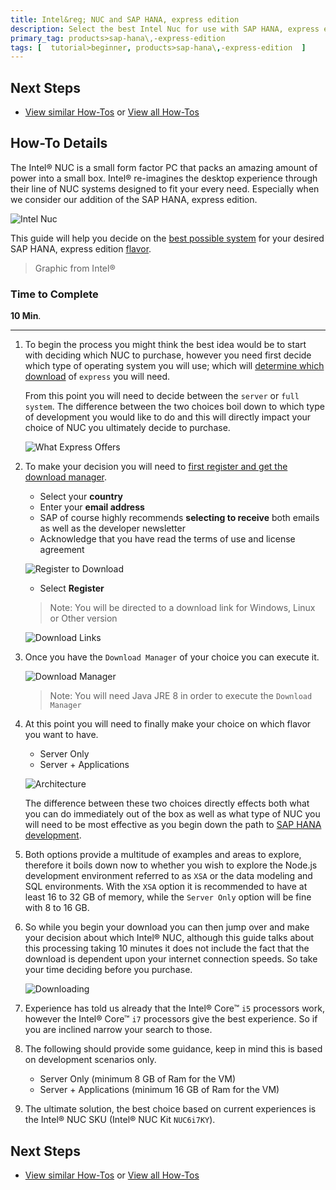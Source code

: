 ```yaml
---
title: Intel&reg; NUC and SAP HANA, express edition
description: Select the best Intel Nuc for use with SAP HANA, express edition
primary_tag: products>sap-hana\,-express-edition
tags: [  tutorial>beginner, products>sap-hana\,-express-edition  ]
---
```


## Next Steps
 - [View similar How-Tos](http://www.sap.com/developer/tutorials.html) or [View all How-Tos](http://www.sap.com/developer/tutorials.html)


## How-To Details
The Intel&reg; NUC is a small form factor PC that packs an amazing amount of power into a small box. Intel&reg; re-imagines the desktop experience through their line of NUC systems designed to fit your every need. Especially when we consider our addition of the SAP HANA, express edition.

![Intel Nuc](nuc.png)

This guide will help you decide on the [best possible system](http://www.intel.com/content/www/us/en/nuc/nuc-comparison.html) for your desired SAP HANA, express edition [flavor](http://www.sap.com/developer/tutorials/hxe-ua-version.html).

> Graphic from Intel&reg;

### Time to Complete
**10 Min**.

---

1. To begin the process you might think the best idea would be to start with deciding which NUC to purchase, however you need first decide which type of operating system you will use; which will [determine which download](https://www.sap.com/developer/topics/sap-hana-express.html) of `express` you will need.

    From this point you will need to decide between the `server` or `full system`. The difference between the two choices boil down to which type of development you would like to do and this will directly impact your choice of NUC you ultimately decide to purchase.

    ![What Express Offers](1.png)

2. To make your decision you will need to [first register and get the download manager](https://www.sap.com/cmp/ft/crm-xu16-dat-hddedft/index.html).

    - Select your **country**
    - Enter your **email address**
    - SAP of course highly recommends **selecting to receive** both emails as well as the developer newsletter
    - Acknowledge that you have read the terms of use and license agreement

    ![Register to Download](2.png)

    - Select **Register**

    > Note: You will be directed to a download link for Windows, Linux or Other version

    ![Download Links](3.png)

3. Once you have the `Download Manager` of your choice you can execute it.

    ![Download Manager](4.png)

    > Note: You will need Java JRE 8 in order to execute the `Download Manager`

4. At this point you will need to finally make your choice on which flavor you want to have.

    - Server Only
    - Server + Applications

    ![Architecture](arch.png)

    The difference between these two choices directly effects both what you can do immediately out of the box as well as what type of NUC you will need to be most effective as you begin down the path to [SAP HANA development](http://scn.sap.com/people/craig.cmehil/blog/2016/09/14/developing-on-the-sap-hana-platform).

5. Both options provide a multitude of examples and areas to explore, therefore it boils down now to whether you wish to explore the Node.js development environment referred to as `XSA` or the data modeling and SQL environments. With the `XSA` option it is recommended to have at least 16 to 32 GB of memory, while the `Server Only` option will be fine with 8 to 16 GB.

6. So while you begin your download you can then jump over and make your decision about which Intel&reg; NUC, although this guide talks about this processing taking 10 minutes it does not include the fact that the download is dependent upon your internet connection speeds. So take your time deciding before you purchase.

    ![Downloading](5.png)

7. Experience has told us already that the Intel&reg; Core&trade; `i5` processors work, however the Intel&reg; Core&trade; `i7` processors give the best experience. So if you are inclined narrow your search to those.

8. The following should provide some guidance, keep in mind this is based on development scenarios only.

	 - Server Only (minimum 8 GB of Ram for the VM)
	 - Server + Applications (minimum 16 GB of Ram for the VM)

9. The ultimate solution, the best choice based on current experiences is the  Intel&reg; NUC SKU (Intel&reg; NUC Kit `NUC6i7KY`).

## Next Steps
 - [View similar How-Tos](http://www.sap.com/developer/tutorials.html) or [View all How-Tos](http://www.sap.com/developer/tutorials.html)
